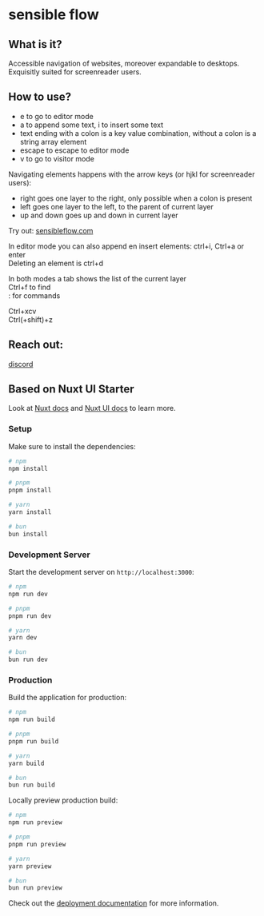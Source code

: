 # sensible flow

## What is it?

Accessible navigation of websites, moreover expandable to desktops. Exquisitly suited for screenreader users.

## How to use?

- e to go to editor mode
- a to append some text, i to insert some text
- text ending with a colon is a key value combination, without a colon is a string array element
- escape to escape to editor mode
- v to go to visitor mode

Navigating elements happens with the arrow keys (or hjkl for screenreader users):

- right goes one layer to the right, only possible when a colon is present
- left goes one layer to the left, to the parent of current layer
- up and down goes up and down in current layer

Try out: [sensibleflow.com](https://sensibleflow.com)

In editor mode you can also append en insert elements: ctrl+i, Ctrl+a or enter  
Deleting an element is ctrl+d

In both modes a tab shows the list of the current layer  
Ctrl+f to find  
: for commands

Ctrl+xcv  
Ctrl(+shift)+z

## Reach out:

[discord](https://discord.gg/NnUP6Y6v)

## Based on Nuxt UI Starter

Look at [Nuxt docs](https://nuxt.com/docs/getting-started/introduction) and [Nuxt UI docs](https://ui.nuxt.com) to learn more.

### Setup

Make sure to install the dependencies:

```bash
# npm
npm install

# pnpm
pnpm install

# yarn
yarn install

# bun
bun install
```

### Development Server

Start the development server on `http://localhost:3000`:

```bash
# npm
npm run dev

# pnpm
pnpm run dev

# yarn
yarn dev

# bun
bun run dev
```

### Production

Build the application for production:

```bash
# npm
npm run build

# pnpm
pnpm run build

# yarn
yarn build

# bun
bun run build
```

Locally preview production build:

```bash
# npm
npm run preview

# pnpm
pnpm run preview

# yarn
yarn preview

# bun
bun run preview
```

Check out the [deployment documentation](https://nuxt.com/docs/getting-started/deployment) for more information.

